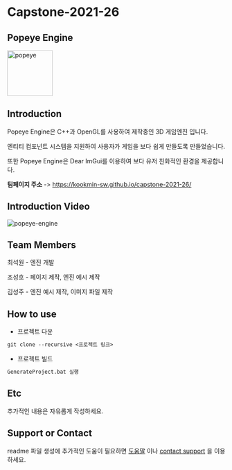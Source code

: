 # Capstone-2021-26

## Popeye Engine

<img width="105" alt="popeye" src="https://user-images.githubusercontent.com/79034911/113077739-ab87d200-920c-11eb-9025-91e9bd2577bb.png">

## Introduction

Popeye Engine은 C++과 OpenGL를 사용하여 제작중인 3D 게임엔진 입니다.

엔티티 컴포넌트 시스템을 지원하여 사용자가 게임을 보다 쉽게 만들도록 만들었습니다.

또한 Popeye Engine은 Dear ImGui를 이용하여 보다 유저 친화적인 환경을 제공합니다.


**팀페이지 주소** -> https://kookmin-sw.github.io/capstone-2021-26/


## Introduction Video

![popeye-engine](https://user-images.githubusercontent.com/79034911/113079925-ebe94f00-9210-11eb-810c-773ec2db13e4.gif)

## Team Members

최석원 - 엔진 개발

조성호 - 페이지 제작, 엔진 예시 제작

김성주 - 엔진 예시 제작, 이미지 파일 제작

## How to use

- 프로젝트 다운
```markdown
git clone --recursive <프로젝트 링크>
```

- 프로젝트 빌드
```markdown
GenerateProject.bat 실행
```


## Etc

추가적인 내용은 자유롭게 작성하세요.

## Support or Contact

readme 파일 생성에 추가적인 도움이 필요하면 [도움말](https://help.github.com/articles/about-readmes/) 이나 [contact support](https://github.com/contact) 을 이용하세요.